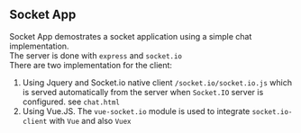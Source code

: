 ## Socket App
Socket App demostrates a socket application using a simple chat implementation.    
The server is done with `express` and `socket.io`    
There are two implementation for the client:  
1. Using Jquery and Socket.io native client `/socket.io/socket.io.js` which is served 
   automatically from the server when `Socket.IO` server is configured. see `chat.html`
2. Using Vue.JS. The `vue-socket.io` module is used to integrate `socket.io-client` with `Vue` and also `Vuex`